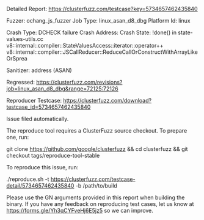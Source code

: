Detailed Report: https://clusterfuzz.com/testcase?key=5734657462435840

Fuzzer: ochang_js_fuzzer
Job Type: linux_asan_d8_dbg
Platform Id: linux

Crash Type: DCHECK failure
Crash Address: 
Crash State:
  !done() in state-values-utils.cc
  v8::internal::compiler::StateValuesAccess::iterator::operator++
  v8::internal::compiler::JSCallReducer::ReduceCallOrConstructWithArrayLikeOrSprea
  
Sanitizer: address (ASAN)

Regressed: https://clusterfuzz.com/revisions?job=linux_asan_d8_dbg&range=72125:72126

Reproducer Testcase: https://clusterfuzz.com/download?testcase_id=5734657462435840

Issue filed automatically.

The reproduce tool requires a ClusterFuzz source checkout. To prepare one, run:

git clone https://github.com/google/clusterfuzz && cd clusterfuzz && git checkout tags/reproduce-tool-stable

To reproduce this issue, run:

./reproduce.sh -t https://clusterfuzz.com/testcase-detail/5734657462435840 -b /path/to/build

Please use the GN arguments provided in this report when building the binary. If you have any feedback on reproducing test cases, let us know at https://forms.gle/Yh3qCYFveHj6E5jz5 so we can improve.
